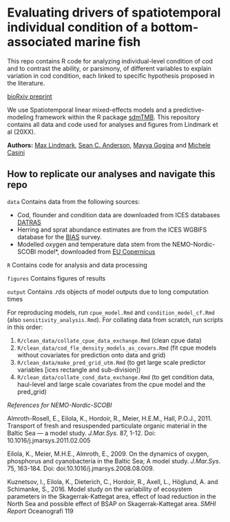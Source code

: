 # Evaluating drivers of spatiotemporal individual condition of a bottom-associated marine fish

This repo contains R code for analyzing individual-level condition of cod and to contrast the ability, or parsimony, of different variables to explain variation in cod condition, each linked to specific hypothesis proposed in the literature.

[bioRxiv preprint](https://www.biorxiv.org/content/10.1101/2022.04.19.488709v1)

We use Spatiotemporal linear mixed-effects models and a predictive-modeling framework within the R package [sdmTMB](https://github.com/pbs-assess/sdmTMB). This repository contains all data and code used for analyses and figures from Lindmark et al (20XX).

**Authors:** [Max Lindmark](https://maxlindmark.netlify.app/), [Sean C. Anderson](https://seananderson.ca/), [Mayya Gogina](https://www.io-warnemuende.de/mayya-gogina.html) and [Michele Casini](https://www.slu.se/cv/michele-casini/)

## How to replicate our analyses and navigate this repo

`data`
Contains data from the following sources:

* Cod, flounder and condition data are downloaded from ICES databases [DATRAS](https://datras.ices.dk/Data_products/Download/Download_Data_public.aspx)
* Herring and sprat abundance estimates are from the ICES WGBIFS database for the [BIAS](https://community.ices.dk/ExpertGroups/wgbifs/2018%20Meeting%20docs/06.%20Data/01_BIAS%20Database/) survey.
* Modelled oxygen and temperature data stem from the NEMO-Nordic-SCOBI model*, downloaded from [EU Copernicus](https://resources.marine.copernicus.eu/?option=com_csw&task=results) 

`R`
Contains code for analysis and data processing

`figures`
Contains figures of results

`output`
Contains .rds objects of model outputs due to long computation times

For reproducing models, run `cpue_model.Rmd` and `condition_model_cf.Rmd` (also `sensitivity_analysis.Rmd`). For collating data from scratch, run scripts in this order: 

1. `R/clean_data/collate_cpue_data_exchange.Rmd` (clean cpue data)
2. `R/clean_data/cod_fle_density_models_as_covars.Rmd` (fit cpue models without covariates for prediction onto data and grid)
3. `R/clean_data/make_pred_grid_utm.Rmd` (to get large scale predictor variables [ices rectangle and sub-division])
4. `R/clean_data/collate_cond_data_exchange.Rmd` (to get condition data, haul-level and large scale covariates from the cpue model and the pred_grid)

*References for NEMO-Nordic-SCOBI*

Almroth-Rosell, E., Eilola, K., Hordoir, R., Meier, H.E.M., Hall, P.O.J., 2011. Transport of fresh and resuspended particulate organic material in the Baltic Sea — a model study. *J.Mar.Sys*. 87, 1-12. Doi: 10.1016/j.jmarsys.2011.02.005

Eilola, K., Meier, M.H.E., Almroth, E., 2009. On the dynamics of oxygen, phosphorus and cyanobacteria in the Baltic Sea; A model study. *J.Mar.Sys*. 75, 163-184. Doi: doi:10.1016/j.jmarsys.2008.08.009.

Kuznetsov, I., Eilola, K., Dieterich, C., Hordoir, R., Axell, L., Höglund, A. and Schimanke, S., 2016. Model study on the variability of ecosystem parameters in the Skagerrak-Kattegat area, effect of load reduction in the North Sea and possible effect of BSAP on Skagerrak-Kattegat area. *SMHI Report* Oceanografi 119
